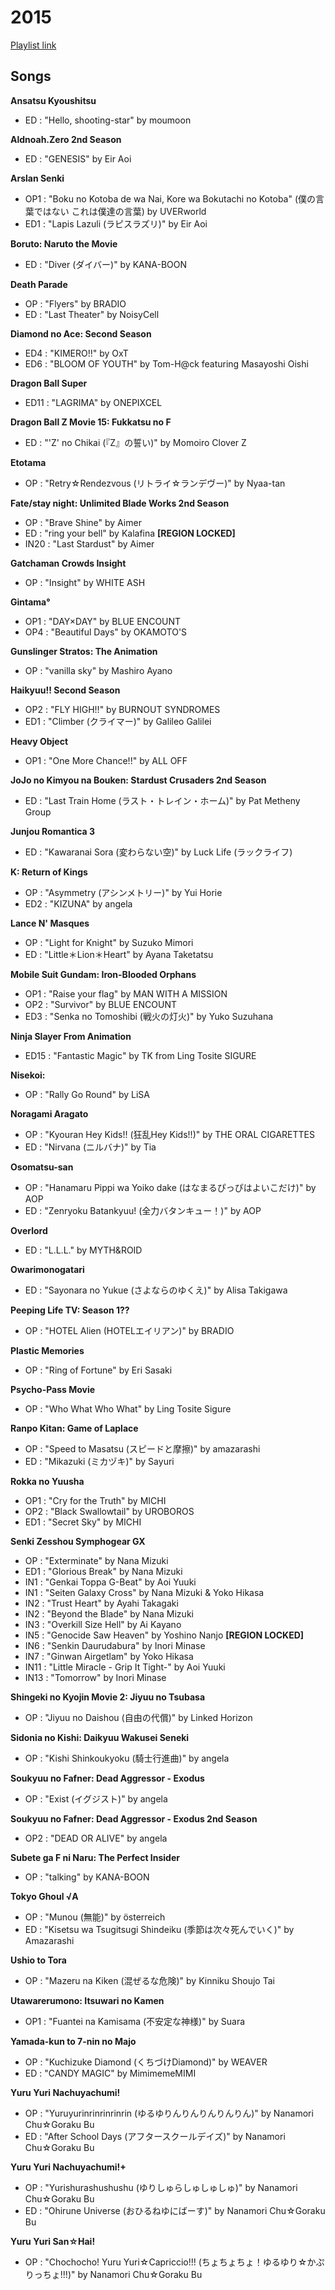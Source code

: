 # 2015

[Playlist link](https://open.spotify.com/user/fz230568w0ccmom2dg3zvxq1h/playlist/6P8tZuYo14YFOIDBEF1cgC?si=cD-kMPExRDyO4gKy3f-X9w)

## Songs

**Ansatsu Kyoushitsu**
* ED : "Hello, shooting-star" by moumoon

**Aldnoah.Zero 2nd Season**
* ED : "GENESIS" by Eir Aoi

**Arslan Senki**
* OP1 : "Boku no Kotoba de wa Nai, Kore wa Bokutachi no Kotoba" (僕の言葉ではない これは僕達の言葉) by UVERworld
* ED1 : "Lapis Lazuli (ラピスラズリ)" by Eir Aoi

**Boruto: Naruto the Movie**
* ED : "Diver (ダイバー)" by KANA-BOON

**Death Parade**
* OP : "Flyers" by BRADIO
* ED : "Last Theater" by NoisyCell

**Diamond no Ace: Second Season**
* ED4 : "KIMERO!!" by OxT
* ED6 : "BLOOM OF YOUTH" by Tom-H@ck featuring Masayoshi Oishi 

**Dragon Ball Super**
* ED11 : "LAGRIMA" by ONEPIXCEL

**Dragon Ball Z Movie 15: Fukkatsu no F**
* ED : "'Z' no Chikai (『Z』の誓い)" by Momoiro Clover Z

**Etotama**
* OP : "Retry☆Rendezvous (リトライ☆ランデヴー)" by Nyaa-tan

**Fate/stay night: Unlimited Blade Works 2nd Season**
* OP : "Brave Shine" by Aimer
* ED : "ring your bell" by Kalafina **[REGION LOCKED]**
* IN20 : "Last Stardust" by Aimer

**Gatchaman Crowds Insight**
* OP : "Insight" by WHITE ASH

**Gintama°**
* OP1 : "DAY×DAY" by BLUE ENCOUNT
* OP4 : "Beautiful Days" by OKAMOTO'S

**Gunslinger Stratos: The Animation**
* OP : "vanilla sky" by Mashiro Ayano

**Haikyuu!! Second Season**
* OP2 : "FLY HIGH!!" by BURNOUT SYNDROMES
* ED1 : "Climber (クライマー)" by Galileo Galilei

**Heavy Object**
* OP1 : "One More Chance!!" by ALL OFF

**JoJo no Kimyou na Bouken: Stardust Crusaders 2nd Season**
* ED : "Last Train Home (ラスト・トレイン・ホーム)" by Pat Metheny Group

**Junjou Romantica 3**
* ED : "Kawaranai Sora (変わらない空)" by Luck Life (ラックライフ)

**K: Return of Kings**
* OP : "Asymmetry (アシンメトリー)" by Yui Horie
* ED2 : "KIZUNA" by angela

**Lance N' Masques**
* OP : "Light for Knight" by Suzuko Mimori
* ED : "Little＊Lion＊Heart" by Ayana Taketatsu

**Mobile Suit Gundam: Iron-Blooded Orphans**
* OP1 : "Raise your flag" by MAN WITH A MISSION
* OP2 : "Survivor" by BLUE ENCOUNT
* ED3 : "Senka no Tomoshibi (戦火の灯火)" by Yuko Suzuhana

**Ninja Slayer From Animation**
* ED15 : "Fantastic Magic" by TK from Ling Tosite SIGURE

**Nisekoi:**
* OP : "Rally Go Round" by LiSA

**Noragami Aragato**
* OP : "Kyouran Hey Kids!! (狂乱Hey Kids!!)" by THE ORAL CIGARETTES
* ED : "Nirvana (ニルバナ)" by Tia

**Osomatsu-san**
* OP : "Hanamaru Pippi wa Yoiko dake (はなまるぴっぴはよいこだけ)" by AOP
* ED : "Zenryoku Batankyuu! (全力バタンキュー！)" by AOP

**Overlord**
* ED : "L.L.L." by MYTH&ROID

**Owarimonogatari**
* ED : "Sayonara no Yukue (さよならのゆくえ)" by Alisa Takigawa

**Peeping Life TV: Season 1??**
* OP : "HOTEL Alien (HOTELエイリアン)" by BRADIO

**Plastic Memories**
* OP : "Ring of Fortune" by Eri Sasaki

**Psycho-Pass Movie**
* OP : "Who What Who What" by Ling Tosite Sigure

**Ranpo Kitan: Game of Laplace**
* OP : "Speed to Masatsu (スピードと摩擦)" by amazarashi
* ED : "Mikazuki (ミカヅキ)" by Sayuri

**Rokka no Yuusha**
* OP1 : "Cry for the Truth" by MICHI
* OP2 : "Black Swallowtail" by UROBOROS
* ED1 : "Secret Sky" by MICHI

**Senki Zesshou Symphogear GX**
* OP : "Exterminate" by Nana Mizuki
* ED1 : "Glorious Break" by Nana Mizuki
* IN1 : "Genkai Toppa G-Beat" by Aoi Yuuki
* IN1 : "Seiten Galaxy Cross" by Nana Mizuki & Yoko Hikasa
* IN2 : "Trust Heart" by Ayahi Takagaki
* IN2 : "Beyond the Blade" by Nana Mizuki
* IN3 : "Overkill Size Hell" by Ai Kayano
* IN5 : "Genocide Saw Heaven" by Yoshino Nanjo **[REGION LOCKED]**
* IN6 : "Senkin Daurudabura" by Inori Minase
* IN7 : "Ginwan Airgetlam" by Yoko Hikasa
* IN11 : "Little Miracle - Grip It Tight-" by Aoi Yuuki
* IN13 : "Tomorrow" by Inori Minase

**Shingeki no Kyojin Movie 2: Jiyuu no Tsubasa**
* OP : "Jiyuu no Daishou (自由の代償)" by Linked Horizon

**Sidonia no Kishi: Daikyuu Wakusei Seneki**
* OP : "Kishi Shinkoukyoku (騎士行進曲)" by angela

**Soukyuu no Fafner: Dead Aggressor - Exodus**
* OP : "Exist (イグジスト)" by angela

**Soukyuu no Fafner: Dead Aggressor - Exodus 2nd Season**
* OP2 : "DEAD OR ALIVE" by angela

**Subete ga F ni Naru: The Perfect Insider**
* OP : "talking" by KANA-BOON

**Tokyo Ghoul √A**
* OP : "Munou (無能)" by österreich
* ED : "Kisetsu wa Tsugitsugi Shindeiku (季節は次々死んでいく)" by Amazarashi

**Ushio to Tora**
* OP : "Mazeru na Kiken (混ぜるな危険)" by Kinniku Shoujo Tai

**Utawarerumono: Itsuwari no Kamen**
* OP1 : "Fuantei na Kamisama (不安定な神様)" by Suara

**Yamada-kun to 7-nin no Majo**
* OP : "Kuchizuke Diamond (くちづけDiamond)" by WEAVER
* ED : "CANDY MAGIC" by MimimemeMIMI

**Yuru Yuri Nachuyachumi!**
* OP : "Yuruyurinrinrinrinrin (ゆるゆりんりんりんりんりん)" by Nanamori Chu☆Goraku Bu
* ED : "After School Days (アフタースクールデイズ)" by Nanamori Chu☆Goraku Bu

**Yuru Yuri Nachuyachumi!+**
* OP : "Yurishurashushushu (ゆりしゅらしゅしゅしゅ)" by Nanamori Chu☆Goraku Bu
* ED : "Ohirune Universe (おひるねゆにばーす)" by Nanamori Chu☆Goraku Bu 

**Yuru Yuri San☆Hai!**
* OP : "Chochocho! Yuru Yuri☆Capriccio!!! (ちょちょちょ！ゆるゆり☆かぷりっちょ!!!)" by Nanamori Chu☆Goraku Bu


